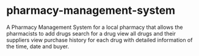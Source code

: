 # pharmacy-management-system
A Pharmacy Management System for a local pharmacy that allows the pharmacists to add drugs search for a drug view all drugs and their suppliers view purchase history for each drug with detailed information of the time, date and buyer. 
